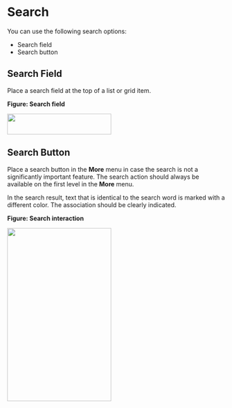 # Search

You can use the following search options:

-   Search field
-   Search button

## Search Field

Place a search field at the top of a list or grid item.

**Figure: Search field**

<img alt="" height="48" src="media/tizen-lite-ux-design-guide_designlibrary_v1.1_140922_core_33.png" width="240" />

## Search Button

Place a search button in the **More** menu in case the search is not a significantly important feature. The search action should always be available on the first level in the **More** menu.

In the search result, text that is identical to the search word is marked with a different color. The association should be clearly indicated.

**Figure: Search interaction**

<img alt="" height="400" src="media/designlibrary_contacts_01.png" width="240" />
